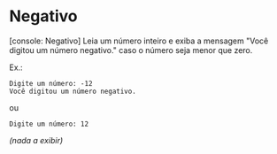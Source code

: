# Negativo
[console: Negativo] Leia um número inteiro e exiba a mensagem "Você digitou um número negativo." caso o número seja menor que zero.

Ex.:
```
Digite um número: -12
Você digitou um número negativo.
```
ou
```
Digite um número: 12
```
_(nada a exibir)_
